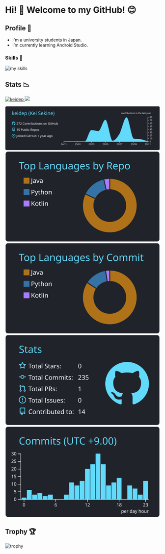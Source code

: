 <!-- あいさつ -->
# Hi! :wave: Welcome to my GitHub! 😊

<!-- プロフィール -->
## Profile 📝

- I'm a university students in Japan.
- I’m currently learning Android Studio.


<!-- Skills -->
### Skills 🌱
<img alt="my skills" src="https://skillicons.dev/icons?theme=dark&perline=7&i=apple,java,python,html,css,androidstudio,vscode,git,github,matlab,notion" />

## Stats :chart_with_downwards_trend:
<!--Profile Views-->
<p align="lsft">
  <a href="https://github.com/keidep/keidep/">
    <img src="https://komarev.com/ghpvc/?username=keidep" alt="keidep" />
  </a>
<!--Followers-->
  <a href="https://github.com/keidep">
    <img height="20" src="https://img.shields.io/github/followers/keidep?label=follow&logo=github&style=flat" />
  </a>
</p>
<!--Commit Status-->

[![](https://raw.githubusercontent.com/keidep/keidep/main/profile-summary-card-output/react/0-profile-details.svg)](https://github.com/vn7n24fzkq/github-profile-summary-cards)
[![](https://raw.githubusercontent.com/keidep/keidep/main/profile-summary-card-output/react/1-repos-per-language.svg)](https://github.com/vn7n24fzkq/github-profile-summary-cards) [![](https://raw.githubusercontent.com/keidep/keidep/main/profile-summary-card-output/react/2-most-commit-language.svg)](https://github.com/vn7n24fzkq/github-profile-summary-cards)
[![](https://raw.githubusercontent.com/keidep/keidep/main/profile-summary-card-output/react/3-stats.svg)](https://github.com/vn7n24fzkq/github-profile-summary-cards) [![](https://raw.githubusercontent.com/keidep/keidep/main/profile-summary-card-output/react/4-productive-time.svg)](https://github.com/vn7n24fzkq/github-profile-summary-cards)

<!--トロフィー-->
## Trophy :trophy:
![trophy](https://github-profile-trophy.vercel.app/?username=keidep&theme=onestar)
